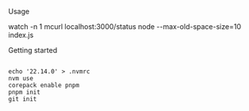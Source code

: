 Usage

watch -n 1 mcurl localhost:3000/status
node --max-old-space-size=10 index.js



Getting started

```

echo '22.14.0' > .nvmrc
nvm use
corepack enable pnpm
pnpm init
git init
```
